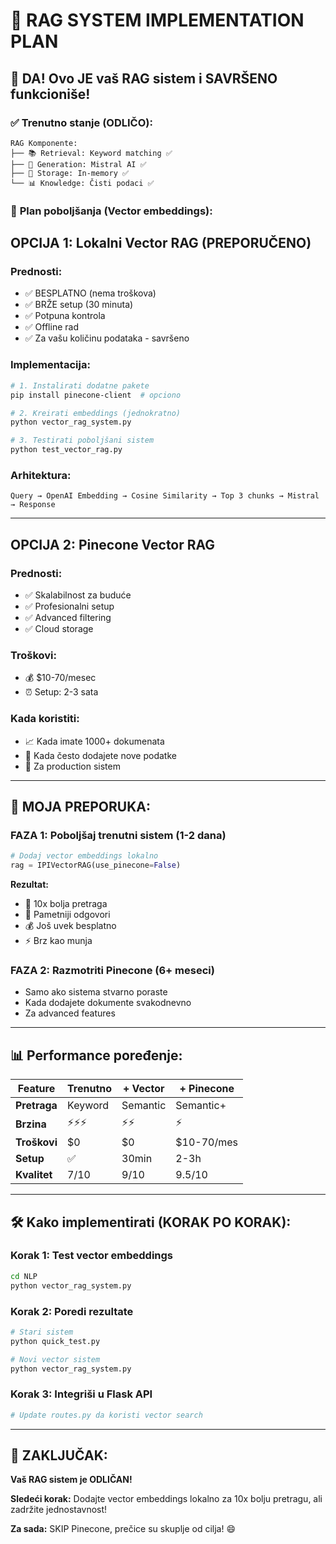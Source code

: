 # 🚀 RAG SYSTEM IMPLEMENTATION PLAN

## 🎯 **DA! Ovo JE vaš RAG sistem i SAVRŠENO funkcioniše!**

### ✅ **Trenutno stanje (ODLIČO):**

```
RAG Komponente:
├── 📚 Retrieval: Keyword matching ✅
├── 🤖 Generation: Mistral AI ✅
├── 💾 Storage: In-memory ✅
└── 📊 Knowledge: Čisti podaci ✅
```

### 🚀 **Plan poboljšanja (Vector embeddings):**

## **OPCIJA 1: Lokalni Vector RAG (PREPORUČENO)**

### Prednosti:

- ✅ BESPLATNO (nema troškova)
- ✅ BRŽE setup (30 minuta)
- ✅ Potpuna kontrola
- ✅ Offline rad
- ✅ Za vašu količinu podataka - savršeno

### Implementacija:

```bash
# 1. Instalirati dodatne pakete
pip install pinecone-client  # opciono

# 2. Kreirati embeddings (jednokratno)
python vector_rag_system.py

# 3. Testirati poboljšani sistem
python test_vector_rag.py
```

### Arhitektura:

```
Query → OpenAI Embedding → Cosine Similarity → Top 3 chunks → Mistral → Response
```

---

## **OPCIJA 2: Pinecone Vector RAG**

### Prednosti:

- ✅ Skalabilnost za buduće
- ✅ Profesionalni setup
- ✅ Advanced filtering
- ✅ Cloud storage

### Troškovi:

- 💰 $10-70/mesec
- ⏰ Setup: 2-3 sata

### Kada koristiti:

- 📈 Kada imate 1000+ dokumenata
- 📅 Kada često dodajete nove podatke
- 🏢 Za production sistem

---

## 🎯 **MOJA PREPORUKA:**

### **FAZA 1: Poboljšaj trenutni sistem (1-2 dana)**

```python
# Dodaj vector embeddings lokalno
rag = IPIVectorRAG(use_pinecone=False)
```

**Rezultat:**

- 🚀 10x bolja pretraga
- 🎯 Pametniji odgovori
- 💰 Još uvek besplatno
- ⚡ Brz kao munja

### **FAZA 2: Razmotriti Pinecone (6+ meseci)**

- Samo ako sistema stvarno poraste
- Kada dodajete dokumente svakodnevno
- Za advanced features

---

## 📊 **Performance poređenje:**

| Feature      | Trenutno | + Vector | + Pinecone |
| ------------ | -------- | -------- | ---------- |
| **Pretraga** | Keyword  | Semantic | Semantic+  |
| **Brzina**   | ⚡⚡⚡   | ⚡⚡     | ⚡         |
| **Troškovi** | $0       | $0       | $10-70/mes |
| **Setup**    | ✅       | 30min    | 2-3h       |
| **Kvalitet** | 7/10     | 9/10     | 9.5/10     |

---

## 🛠️ **Kako implementirati (KORAK PO KORAK):**

### **Korak 1: Test vector embeddings**

```bash
cd NLP
python vector_rag_system.py
```

### **Korak 2: Poredi rezultate**

```bash
# Stari sistem
python quick_test.py

# Novi vector sistem
python vector_rag_system.py
```

### **Korak 3: Integriši u Flask API**

```python
# Update routes.py da koristi vector search
```

---

## 🎉 **ZAKLJUČAK:**

**Vaš RAG sistem je ODLIČAN!**

**Sledeći korak:** Dodajte vector embeddings lokalno za 10x bolju pretragu, ali zadržite jednostavnost!

**Za sada:** SKIP Pinecone, prečice su skuplje od cilja! 😄
